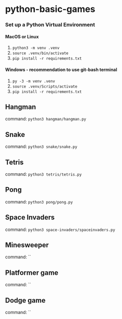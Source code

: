 # python-basic-games

### Set up a Python Virtual Environment
#### MacOS or Linux

1. `python3 -m venv .venv`
2. `source .venv/bin/activate`
3. `pip install -r requirements.txt`
        
#### Windows - recommendation to use git-bash terminal

1. `py -3 -m venv .venv`
2. `source .venv/Scripts/activate`
3. `pip install -r requirements.txt`

## Hangman

command: `python3 hangman/hangman.py`

## Snake

command: `python3 snake/snake.py`

## Tetris

command: `python3 tetris/tetris.py`

## Pong

command: `python3 pong/pong.py`

## Space Invaders

command: `python3 space-invaders/spaceinvaders.py`

## Minesweeper

command: ``

## Platformer game

command: ``

## Dodge game

command: ``

